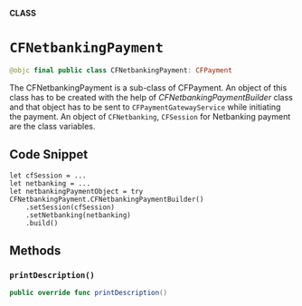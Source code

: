 **CLASS**

# `CFNetbankingPayment`

```swift
@objc final public class CFNetbankingPayment: CFPayment
```

The CFNetbankingPayment is a sub-class of CFPayment. An object of this class has to be created with the help of *CFNetbankingPaymentBuilder* class and that object has to be sent to `CFPaymentGatewayService` while initiating the payment. An object of `CFNetbanking`, `CFSession` for Netbanking payment are the class variables.

## Code Snippet ##

```
let cfSession = ...
let netbanking = ...
let netbankingPaymentObject = try CFNetbankingPayment.CFNetbankingPaymentBuilder()
    .setSession(cfSession)
    .setNetbanking(netbanking)
    .build()
```

## Methods
### `printDescription()`

```swift
public override func printDescription()
```
